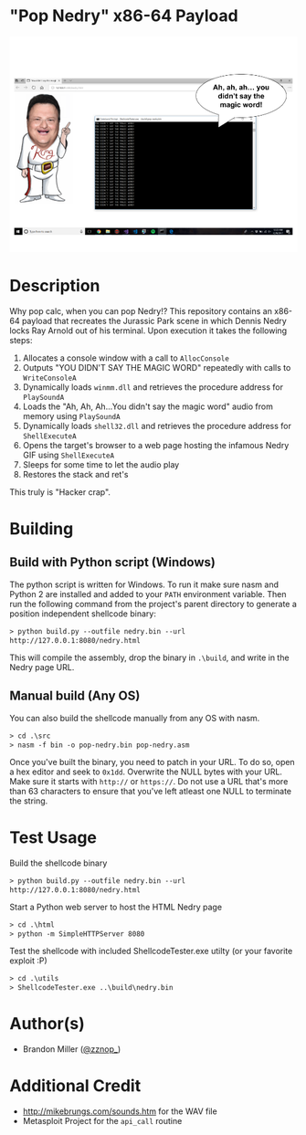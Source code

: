 # "Pop Nedry" x86-64 Payload
![alt text](screenshots/screenshot.png)

# Description
Why pop calc, when you can pop Nedry!? This repository contains an x86-64 payload that recreates the Jurassic Park scene in which Dennis Nedry locks Ray Arnold out of his terminal. Upon execution it takes the following steps:
1. Allocates a console window with a call to `AllocConsole`
2. Outputs "YOU DIDN'T SAY THE MAGIC WORD" repeatedly with calls to `WriteConsoleA`
3. Dynamically loads `winmm.dll` and retrieves the procedure address for `PlaySoundA`
4. Loads the "Ah, Ah, Ah...You didn't say the magic word" audio from memory using `PlaySoundA`
5. Dynamically loads `shell32.dll` and retrieves the procedure address for `ShellExecuteA`
6. Opens the target's browser to a web page hosting the infamous Nedry GIF using `ShellExecuteA`
7. Sleeps for some time to let the audio play
8. Restores the stack and ret's

This truly is "Hacker crap".

# Building

## Build with Python script (Windows)
The python script is written for Windows. To run it make sure nasm and Python 2 are installed and added to your `PATH` environment variable. Then run the following command from the project's parent directory to generate a position independent shellcode binary:
```
> python build.py --outfile nedry.bin --url http://127.0.0.1:8080/nedry.html
```
This will compile the assembly, drop the binary in `.\build`, and write in the Nedry page URL.

## Manual build (Any OS)
You can also build the shellcode manually from any OS with nasm.
```
> cd .\src
> nasm -f bin -o pop-nedry.bin pop-nedry.asm
```
Once you've built the binary, you need to patch in your URL. To do so, open a hex editor and seek to `0x1dd`. Overwrite the NULL bytes with your URL. Make sure it starts with `http://` or `https://`. Do not use a URL that's more than 63 characters to ensure that you've left atleast one NULL to terminate the string.

# Test Usage
Build the shellcode binary
```
> python build.py --outfile nedry.bin --url http://127.0.0.1:8080/nedry.html
```

Start a Python web server to host the HTML Nedry page
```
> cd .\html
> python -m SimpleHTTPServer 8080
```

Test the shellcode with included ShellcodeTester.exe utilty (or your favorite exploit :P)
```
> cd .\utils
> ShellcodeTester.exe ..\build\nedry.bin
```

# Author(s)
* Brandon Miller ([@zznop_](https://twitter.com/zznop_))

# Additional Credit
* http://mikebrungs.com/sounds.htm for the WAV file
* Metasploit Project for the `api_call` routine